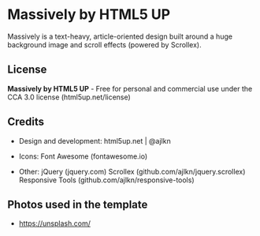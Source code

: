Massively by HTML5 UP
=============

Massively is a text-heavy, article-oriented design built around a huge background image and scroll effects (powered by Scrollex). 

License
-------
**Massively by HTML5 UP** - Free for personal and commercial use under the CCA 3.0 license (html5up.net/license)


Credits
-------
* Design and development: html5up.net | @ajlkn

* Icons:
		Font Awesome (fontawesome.io)

* Other:
		jQuery (jquery.com)
		Scrollex (github.com/ajlkn/jquery.scrollex)
		Responsive Tools (github.com/ajlkn/responsive-tools)


Photos used in the template
-------
* https://unsplash.com/